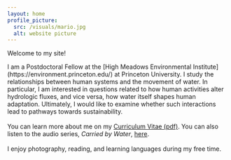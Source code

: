 ```yaml
---
layout: home
profile_picture:
  src: /visuals/mario.jpg
  alt: website picture
---
```


<p>
  Welcome to my site!
</p>
  I am a Postdoctoral Fellow at the [High Meadows Environmental Institute](https://environment.princeton.edu/) at Princeton University. I study the relationships between human systems and the movement of water. In particular, I am interested in questions related to how human activities alter hydrologic fluxes, and vice versa, how water itself shapes human adaptation. Ultimately, I would like to examine whether such interactions lead to pathways towards sustainability.
  <br/><br/>
  You can learn more about me on my <a href="https://raw.githubusercontent.com/mariosorianojr/about/master/cv/Soriano_CV_06162022.pdf" target="_blank">Curriculum Vitae (pdf)</a>. You can also listen to the audio series, <i>Carried by Water</i>, <a href="https://bluelab.allisoncarruth.com/projects/multimedia/carried-by-water-super-typhoon-haiyan-10-years-on/" title="cbw">here</a>. 
  <br/><br/>
  I enjoy photography, reading, and learning languages during my free time.
